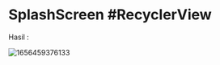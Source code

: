 # SplashScreen #RecyclerView

Hasil : 


![1656459376133](https://user-images.githubusercontent.com/56963083/176321710-3afa7ebb-b443-4e67-8d25-15cfe048acc9.jpg)

